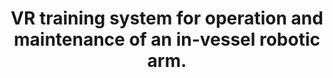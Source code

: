 ---
layout: publication-layout
year: 2012
title: VR training system for operation and maintenance of an in-vessel robotic arm.
description: 6 August, 2012. Board of Research in Fusion Science and Technology. Presented by Bharath M. Palavalli.
ide: aug6vrtrainingroboticarm
tag: presentations
categories: presentations
---